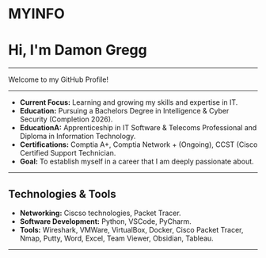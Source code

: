 # MYINFO
# Hi, I'm Damon Gregg

---

Welcome to my GitHub Profile! 

***

- **Current Focus:** Learning and growing my skills and expertise in IT.
- **Education:** Pursuing a Bachelors Degree in Intelligence & Cyber Security (Completion 2026).
- **EducationA:** Apprenticeship in IT Software & Telecoms Professional and Diploma in Information Technology.
- **Certifications:** Comptia A+, Comptia Network + (Ongoing), CCST (Cisco Certified Support Technician.
- **Goal:** To establish myself in a career that I am deeply passionate about.

---

## Technologies & Tools

- **Networking:** Ciscso technologies, Packet Tracer.
- **Software Development:** Python, VSCode, PyCharm.
- **Tools:** Wireshark, VMWare, VirtualBox, Docker, Cisco Packet Tracer, Nmap, Putty, Word, Excel, Team Viewer, Obsidian, Tableau.

*** 

